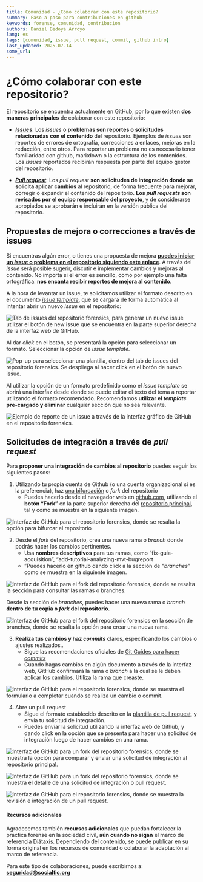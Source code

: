 ```yaml
---
title: Comunidad - ¿Cómo colaborar con este repositorio?
summary: Paso a paso para contribuciones en github
keywords: forense, comunidad, contribucion
authors: Daniel Bedoya Arroyo
lang: es
tags: [comunidad, issue, pull request, commit, github intro]
last_updated: 2025-07-14
some_url:
---
```



# ¿Cómo colaborar con este repositorio?

El repositorio se encuentra actualmente en GitHub, por lo que existen **dos maneras principales** de colaborar con este repositorio:

* [***Issues***](https://github.com/Socialtic/forensics/issues): Los *issues* o **problemas son reportes o solicitudes relacionadas con el contenido** del repositorio.  Ejemplos de *issues* son reportes de errores de ortografía, correcciones a enlaces, mejoras en la redacción, entre otros. Para reportar un problema no es necesario tener familiaridad con github, markdown o la estructura de los contenidos. Los *issues* reportados recibirán respuesta por parte del equipo gestor del repositorio. 

* [***Pull request***](https://github.com/Socialtic/forensics/pulls): Los *pull request* **son solicitudes de integración donde se solicita aplicar cambios** al repositorio, de forma frecuente para mejorar, corregir o expandir el contenido del repositorio. **Los *pull requests* son revisados por el equipo responsable del proyecto**, y de considerarse apropiados se aprobarán e incluirán en la versión pública del repositorio. 

## Propuestas de mejora o correcciones a través de issues

Si encuentras algún error, o tienes una propuesta de mejora **[puedes iniciar un *issue* o problema en el repositorio siguiendo este enlace](https://github.com/Socialtic/forensics/issues/new)**. A través del *issue* será posible sugerir, discutir e implementar cambios y mejoras al contenido. No importa si el error es sencillo, como por ejemplo una falta ortográfica: **nos encanta recibir reportes de mejora al contenido**. 

A la hora de levantar un issue, te solicitamos utilizar el formato descrito en el documento [*issue template*](https://github.com/Socialtic/forensics/blob/main/.github/ISSUE_TEMPLATE/official_template.md), que se cargará de forma automática al intentar abrir un nuevo *issue* en el repositorio: 

![Tab de issues del repositorio forensics, para generar un nuevo issue utilizar el botón de *new issue* que se encuentra en la parte superior derecha de la interfaz web de GitHub.](../../../overrides/assets/img/community-new-issue.jpg "imagen 1. Tab de issues del repositorio forensics, para generar un nuevo issue utilizar el botón de *new issue* que se encuentra en la parte superior derecha de la interfaz web de GitHub.")   

Al dar *click* en el botón, se presentará la opción para seleccionar un formato. Seleccionar la opción de *issue template.*  

![Pop-up para seleccionar una plantilla, dentro del tab de *issues* del repositorio forensics. Se despliega al hacer click en el botón de nuevo *issue.* ](../../../overrides/assets/img/community-new-issue-pop-up.jpg "imagen 2. Pop-up para seleccionar una plantilla, dentro del tab de *issues* del repositorio forensics. Se despliega al hacer click en el botón de nuevo issue.")


Al utilizar la opción de un formato predefinido como el *issue template* se abrirá una interfaz desde donde se puede editar el texto del tema a reportar utilizando el formato recomendado. Recomendamos **utilizar el *template* pre-cargado y eliminar** cualquier sección que no sea relevante. 

![Ejemplo de reporte de un *issue* a través de la interfaz gráfico de GitHub en el repositorio forensics.](../.././overrides/assets/img/community-new-template.jpg "imagen 3. Ejemplo de reporte de un *issue* a través de la interfaz gráfico de GitHub en el repositorio forensics.") 


## Solicitudes de integración a través de *pull request*

Para **proponer una integración de cambios al repositorio** puedes seguir los siguientes pasos: 

1. Utilizando tu propia cuenta de Github (o una cuenta organizacional si es la preferencia), haz [una bifurcación](https://docs.github.com/en/pull-requests/collaborating-with-pull-requests/working-with-forks/fork-a-repo) o *fork* del repositorio  
   * Puedes hacerlo desde el navegador web en [github.com](http://github.com), utilizando el **botón “Fork”** en la parte superior derecha del [repositorio principal](https://github.com/Socialtic/forensics), tal y como se muestra en la siguiente imagen.

![Interfaz de GitHub para el repositorio forensics, donde se resalta la opción para bifurcar el repositorio](../../../overrides/assets/img/community-fork-tab.jpg "imagen 4. Interfaz de GitHub para el repositorio forensics, donde se resalta la opción para bifurcar el repositorio")


2. Desde el *fork* del repositorio, crea una nueva rama o *branch* donde podrás hacer los cambios pertinentes.   
   * Usa **nombres descriptivos** para tus ramas, como “fix-guia-acquisition”, “add-tutorial-analyzing-mvt-bugreport  
   * ”Puedes hacerlo en github dando click a la sección de *“branches”* como se muestra en la siguiente imagen.   
     

![Interfaz de GitHub para el fork del repositorio forensics, donde se resalta la sección para consultar las ramas o branches.](../../../overrides/assets/img/community-fork-branch-tab.jpg "imagen 5.  Interfaz de GitHub para el fork del repositorio forensics, donde se resalta la sección para consultar las ramas o branches.")  

Desde la sección de *branches*, puedes hacer una nueva rama o *branch* **dentro de tu copia o *fork* del repositorio**. 

![Interfaz de GitHub para el *fork* del repositorio forensics en la sección de branches, donde se resalta la opción para crear una nueva rama.](../../../overrides/assets/img/community-fork-new-branch.jpg "imagen 6. Interfaz de GitHub para el *fork* del repositorio forensics en la sección de branches, donde se resalta la opción para crear una nueva rama.")  


3. **Realiza tus cambios y haz *commits*** claros, especificando los cambios o ajustes realizados..  
   * Sigue las recomendaciones oficiales de [Git Guides para hacer *commits*](https://github.com/git-guides/git-commit)  
   * Cuando hagas cambios en algún documento a través de la interfaz web, GitHub confirmará la rama o *branch* a la cual se le deben aplicar los cambios. Utiliza la rama que creaste. 

![Interfaz de GitHub para el repositorio forensics, donde se muestra el formulario a completar cuando se realiza un cambio o commit.](../../../overrides/assets/img/community-fork-commit.jpg "imagen 7. Interfaz de GitHub para el repositorio forensics, donde se muestra el formulario a completar cuando se realiza un cambio o commit.")

4. Abre un pull request   
   * Sigue el formato establecido descrito en la [plantilla de  pull request](https://docs.google.com/document/d/1elOOTVjq389TSSrClmDtlTEiYsCHXQCadvZfFzHmfs4/edit?tab=t.0#heading=h.j3djtr277ooi), y envía tu solicitud de integración.   
   * Puedes enviar la solicitud utilizando la interfaz web de Github, y dando click en la opción que se presenta para hacer una solicitud de integración luego de hacer cambios en una rama. 

![Interfaz de GitHub para un fork del repositorio forensics, donde se muestra la opción para comparar y enviar una solicitud de integración al repositorio principal.](../../../overrides/assets/img/community-fork-compare-pull-request.jpg "imagen 8. Interfaz de GitHub para un fork del repositorio forensics, donde se muestra la opción para comparar y enviar una solicitud de integración al repositorio principal.")



![Interfaz de GitHub para un fork del repositorio forensics, donde se muestra el detalle de una solicitud de integración o pull request. ](../../../overrides/assets/img/community-pull-request-template.jpg "imagen 9. Interfaz de GitHub para un fork del repositorio forensics, donde se muestra el detalle de una solicitud de integración o pull request. ")



![Interfaz de GitHub para el repositorio forensics, donde se muestra la revisión e integración de un pull request.](../../../overrides/assets/img/community-pull-request-example.jpg "imagen 10. Interfaz de GitHub para el repositorio forensics, donde se muestra la revisión e integración de un pull request.")


#### Recursos adicionales

Agradecemos también **recursos adicionales** que puedan fortalecer la práctica forense en la sociedad civil, **aún cuando no sigan** el marco de referencia [Diátaxis](https://diataxis.fr/). Dependiendo del contenido, se puede publicar en su forma original en los recursos de comunidad o colaborar la adaptación al marco de referencia. 

Para este tipo de colaboraciones, puede escribirnos a: [**seguridad@socialtic.org**](mailto:seguridad@socialtic.org)
